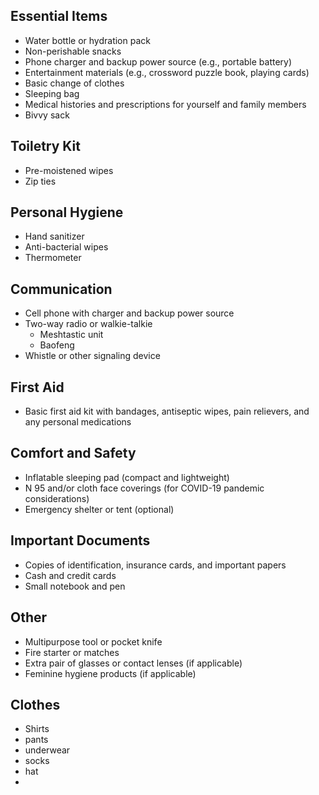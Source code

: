 ## Essential Items

- Water bottle or hydration pack
- Non-perishable snacks
- Phone charger and backup power source (e.g., portable battery)
- Entertainment materials (e.g., crossword puzzle book, playing cards)
- Basic change of clothes
- Sleeping bag
- Medical histories and prescriptions for yourself and family members
- Bivvy sack

## Toiletry Kit

- Pre-moistened wipes
- Zip ties

## Personal Hygiene

- Hand sanitizer
- Anti-bacterial wipes
- Thermometer

## Communication

- Cell phone with charger and backup power source
- Two-way radio or walkie-talkie
	- Meshtastic unit
	- Baofeng
- Whistle or other signaling device

## First Aid

- Basic first aid kit with bandages, antiseptic wipes, pain relievers, and any personal medications

## Comfort and Safety

- Inflatable sleeping pad (compact and lightweight)
- N 95 and/or cloth face coverings (for COVID-19 pandemic considerations)
- Emergency shelter or tent (optional)

## Important Documents

- Copies of identification, insurance cards, and important papers
- Cash and credit cards
- Small notebook and pen

## Other

- Multipurpose tool or pocket knife
- Fire starter or matches
- Extra pair of glasses or contact lenses (if applicable)
- Feminine hygiene products (if applicable)

## Clothes

* Shirts
* pants
* underwear
* socks
* hat
* 